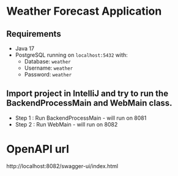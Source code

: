 # Weather Forecast Application

## Requirements
- Java 17
- PostgreSQL running on `localhost:5432` with:
    - Database: `weather`
    - Username: `weather`
    - Password: `weather`

## Import project in IntelliJ and try to run the BackendProcessMain and WebMain class.
- Step 1 : Run BackendProcessMain - will run on 8081
- Step 2 : Run WebMain - will run on 8082


# OpenAPI url
http://localhost:8082/swagger-ui/index.html



